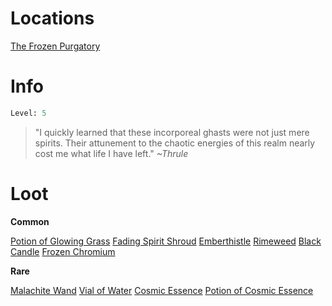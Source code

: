 <!-- TITLE: a sentenced sorcerer -->

# Locations
[The Frozen Purgatory](purgatory)

# Info

```perl
Level: 5
```
> "I quickly learned that these incorporeal ghasts were not just mere spirits.  Their attunement to the chaotic energies of this realm nearly cost me what life I have left."
> *~Thrule*

# Loot

**Common**

[Potion of Glowing Grass](potion-of-glowing-grass)
[Fading Spirit Shroud](fading-spirit-shroud)
[Emberthistle](emberthistle)
[Rimeweed](rimeweed)
[Black Candle](black-candle)
[Frozen Chromium](frozen-chromium)


**Rare**

[Malachite Wand](malachite-wand)
[Vial of Water](vial-of-water)
[Cosmic Essence](cosmic-essence)
[Potion of Cosmic Essence](potion-of-cosmic-essence)